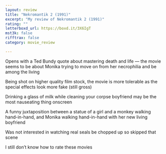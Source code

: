 ```yaml
---
layout: review
title: "Nekromantik 2 (1991)"
excerpt: "My review of Nekromantik 2 (1991)"
rating: ""
letterboxd_url: https://boxd.it/3X6IgT
mst3k: false
rifftrax: false
category: movie_review

---
```


Opens with a Ted Bundy quote about mastering death and life — the movie seems to be about Monika trying to move on from her necrophilia and be among the living

Being shot on higher quality film stock, the movie is more tolerable as the special effects look more fake (still gross)

Drinking a glass of milk while cleaning your corpse boyfriend may be the most nauseating thing onscreen

A funny juxtaposition between a statue of a girl and a monkey walking hand-in-hand, and Monika walking hand-in-hand with her new living boyfriend

Was not interested in watching real seals be chopped up so skipped that scene

I still don’t know how to rate these movies